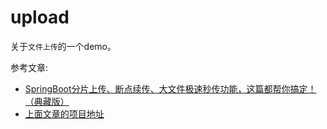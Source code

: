 # upload

关于`文件上传`的一个demo。

参考文章:

- [SpringBoot分片上传、断点续传、大文件极速秒传功能，这篇都帮你搞定！（典藏版）](https://mp.weixin.qq.com/s/NfQ01aS6kDHczbRUJD1Y0w)
- [上面文章的项目地址](https://gitee.com/ninesuntec/large-file-upload)